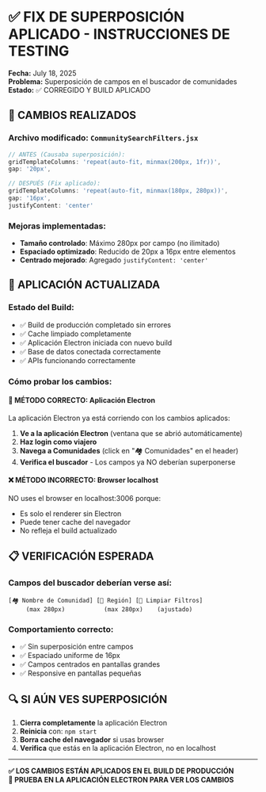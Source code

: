# ✅ FIX DE SUPERPOSICIÓN APLICADO - INSTRUCCIONES DE TESTING

**Fecha:** July 18, 2025  
**Problema:** Superposición de campos en el buscador de comunidades  
**Estado:** ✅ CORREGIDO Y BUILD APLICADO  

## 🔧 CAMBIOS REALIZADOS

### **Archivo modificado:** `CommunitySearchFilters.jsx`

```jsx
// ANTES (Causaba superposición):
gridTemplateColumns: 'repeat(auto-fit, minmax(200px, 1fr))',
gap: '20px',

// DESPUÉS (Fix aplicado):
gridTemplateColumns: 'repeat(auto-fit, minmax(180px, 280px))',
gap: '16px',
justifyContent: 'center'
```

### **Mejoras implementadas:**
- **Tamaño controlado**: Máximo 280px por campo (no ilimitado)
- **Espaciado optimizado**: Reducido de 20px a 16px entre elementos
- **Centrado mejorado**: Agregado `justifyContent: 'center'`

## 🚀 APLICACIÓN ACTUALIZADA

### **Estado del Build:**
- ✅ Build de producción completado sin errores
- ✅ Cache limpiado completamente
- ✅ Aplicación Electron iniciada con nuevo build
- ✅ Base de datos conectada correctamente
- ✅ APIs funcionando correctamente

### **Cómo probar los cambios:**

#### **🎯 MÉTODO CORRECTO: Aplicación Electron**
La aplicación Electron ya está corriendo con los cambios aplicados:

1. **Ve a la aplicación Electron** (ventana que se abrió automáticamente)
2. **Haz login como viajero**
3. **Navega a Comunidades** (click en "🏘️ Comunidades" en el header)
4. **Verifica el buscador** - Los campos ya NO deberían superponerse

#### **❌ MÉTODO INCORRECTO: Browser localhost**
NO uses el browser en localhost:3006 porque:
- Es solo el renderer sin Electron
- Puede tener cache del navegador
- No refleja el build actualizado

## 📋 VERIFICACIÓN ESPERADA

### **Campos del buscador deberían verse así:**
```
[🏘️ Nombre de Comunidad] [📍 Región] [🔄 Limpiar Filtros]
     (max 280px)           (max 280px)    (ajustado)
```

### **Comportamiento correcto:**
- ✅ Sin superposición entre campos
- ✅ Espaciado uniforme de 16px
- ✅ Campos centrados en pantallas grandes
- ✅ Responsive en pantallas pequeñas

## 🔍 SI AÚN VES SUPERPOSICIÓN

1. **Cierra completamente** la aplicación Electron
2. **Reinicia** con: `npm start`
3. **Borra cache del navegador** si usas browser
4. **Verifica** que estás en la aplicación Electron, no en localhost

---

**✅ LOS CAMBIOS ESTÁN APLICADOS EN EL BUILD DE PRODUCCIÓN**  
**🎯 PRUEBA EN LA APLICACIÓN ELECTRON PARA VER LOS CAMBIOS**
